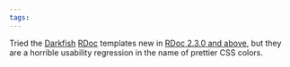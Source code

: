 ```yaml
---
tags: 
---
```


Tried the [Darkfish](http://deveiate.org/projects/Darkfish-Rdoc/) [RDoc](/wiki/RDoc) templates new in [RDoc 2.3.0 and above](http://blog.segment7.net/articles/2009/01/28/rdoc-rdoc_chm-rdoc_html_templates-2-3-0-released), but they are a horrible usability regression in the name of prettier CSS colors.
